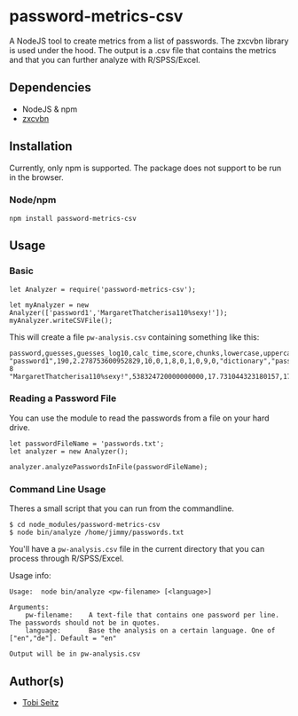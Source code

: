 # password-metrics-csv #
A NodeJS tool to create metrics from a list of passwords. The zxcvbn library is used under the hood. The output is a .csv file that contains the metrics and that you can further analyze with R/SPSS/Excel.


## Dependencies
- NodeJS & npm
- [zxcvbn](https://github.com/dropbox/zxcvbn) 

## Installation

Currently, only npm is supported. The package does not support to be run in the browser.

### Node/npm

`npm install password-metrics-csv`

## Usage

### Basic ###
```ecmascript 6 
let Analyzer = require('password-metrics-csv');

let myAnalyzer = new Analyzer(['password1','MargaretThatcherisa110%sexy!']);
myAnalyzer.writeCSVFile();
```
This will create a file `pw-analysis.csv` containing something like this:
```
password,guesses,guesses_log10,calc_time,score,chunks,lowercase,uppercase,digits,symbols,length,substitutions,sequence_0_pattern,sequence_0_dictionary_name,sequence_0_reversed,sequence_0_l33t,sequence_0_uppercase_variations,sequence_0_l33t_variations,sequence_0_guesses,sequence_0_guesses_log10,sequence_0_chunkLength,sequence_0_subtitutions,crack_times_seconds_online_throttling_100_per_hour,crack_times_seconds_online_no_throttling_10_per_second,crack_times_seconds_offline_slow_hashing_1e4_per_second,crack_times_seconds_offline_fast_hashing_1e10_per_second
"password1",190,2.278753600952829,10,0,1,8,0,1,0,9,0,"dictionary","passwords","false","false",1,1,189,2.276461804173244,9,0,6840,19,0.019,1.9e-8
"MargaretThatcherisa110%sexy!",538324720000000000,17.731044323180157,17,4,5,21,2,3,2,28,0,"dictionary","female_names","false","false",2,1,50,1.6989700043360185,8,0,19379689920000000000,53832472000000000,53832472000000,53832472
```

### Reading a Password File ###

You can use the module to read the passwords from a file on your hard drive.
```ecmascript 6 
let passwordFileName = 'passwords.txt';
let analyzer = new Analyzer();

analyzer.analyzePasswordsInFile(passwordFileName);
```


### Command Line Usage ###
Theres a small script that you can run from the commandline.

```
$ cd node_modules/password-metrics-csv
$ node bin/analyze /home/jimmy/passwords.txt 
```
You'll have a `pw-analysis.csv` file in the current directory that you can process through R/SPSS/Excel.


Usage info:
``` 
Usage:  node bin/analyze <pw-filename> [<language>]

Arguments:
    pw-filename:    A text-file that contains one password per line. The passwords should not be in quotes.
    language:       Base the analysis on a certain language. One of ["en","de"]. Default = "en"

Output will be in pw-analysis.csv
```


## Author(s) ##

- [Tobi Seitz](https://www.tobi-seitz.com)



